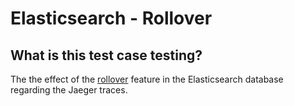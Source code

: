 # Elasticsearch - Rollover
## What is this test case testing?

The the effect of the [rollover](https://www.jaegertracing.io/docs/latest/operator/#elasticsearch-rollover)
feature in the Elasticsearch database regarding the Jaeger traces.
